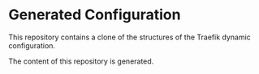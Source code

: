 # Generated Configuration

This repository contains a clone of the structures of the Traefik dynamic configuration.

The content of this repository is generated.
